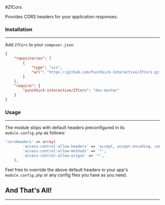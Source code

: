 #ZfCors

Provides CORS headers for your application responses.

### Installation
----------------

Add `ZfCors` to your `composer.json`:

~~~json
{
    "repositories": [
        {
            "type": "vcs",
            "url": "https://github.com/Punchkick-Interactive/ZfCors.git"
        }
    ],
    "require": {
        "punchkick-interactive/ZfCors": "dev-master"
    }
}
~~~

### Usage
---------

The module ships with default headers preconfigured in its `module.config.php` as follows:

~~~php
'corsHeaders' => array(
        'access-control-allow-headers' => 'accept, accept-encoding, content-type',
        'access-control-allow-methods' => '*',
        'access-control-allow-origin' => '*',
    ),
~~~

Feel free to override the above default headers in your app's `module.config.php` or any config files you have as you need.

## And That's All!
------------------